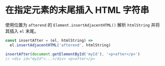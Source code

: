 # 在指定元素的末尾插入 HTML 字符串

使用位置为 `afterend` 的 `Element.insertAdjacentHTML()` 解析 `htmlString` 并将其插入 `el` 末尾。

```js
const insertAfter = (el, htmlString) =>
  el.insertAdjacentHTML('afterend', htmlString)

insertAfter(document.getElementById('myId'), '<p>after</p>')
// <div id="myId">...</div> <p>after</p>
```
